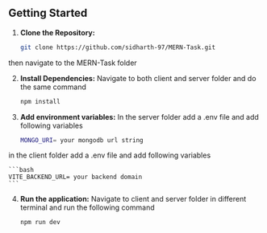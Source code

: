 
## Getting Started

1. **Clone the Repository:**

    ```bash
    git clone https://github.com/sidharth-97/MERN-Task.git
    ```
then navigate to the MERN-Task folder

2. **Install Dependencies:**
Navigate to both client and server folder and do the same command

    ```bash
    npm install
    ```

3. **Add environment variables:**
In the server folder add a .env file and add following variables

    ```bash
    MONGO_URI= your mongodb url string
    ```
in the client folder add a .env file and add following variables

    ```bash
    VITE_BACKEND_URL= your backend domain
    ```

4. **Run the application:**
Navigate to client and server folder in different terminal and run the following command

    ```bash
    npm run dev
    ```
